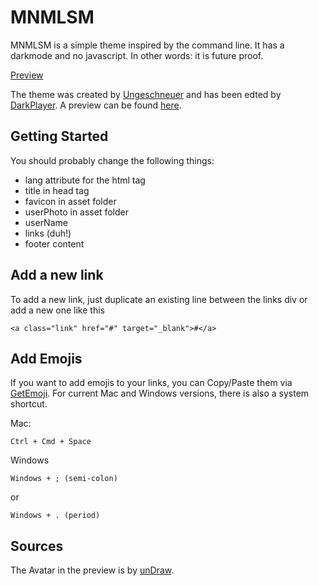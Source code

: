 # MNMLSM

MNMLSM is a simple theme inspired by the command line. It has a darkmode and no javascript. In other words: it is future proof.

[Preview](preview.png)

The theme was created by [Ungeschneuer](https://github.com/ungeschneuer) and has been edted by [DarkPlayer](https://github.com/DarkPlayerr). A preview can be found [here](https://DarkPlayerr.github.io).

## Getting Started

You should probably change the following things:
- lang attribute for the html tag
- title in head tag
- favicon in asset folder
- userPhoto in asset folder
- userName
- links (duh!)
- footer content

## Add a new link

To add a new link, just duplicate an existing line between the links div or add a new one like this

```
<a class="link" href="#" target="_blank">#</a>
```


## Add Emojis

If you want to add emojis to your links, you can Copy/Paste them via [GetEmoji](https://getemoji.com/). For current Mac and Windows versions, there is also a system shortcut.

Mac:
```
Ctrl + Cmd + Space
```

Windows
```
Windows + ; (semi-colon)
```
or
```
Windows + . (period)
```


## Sources

The Avatar in the preview is by [unDraw](https://undraw.co/).
